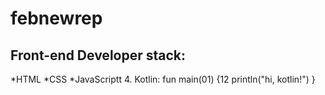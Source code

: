 # febnewrep
## Front-end Developer stack:
*HTML
﻿﻿*CSS
﻿﻿*JavaScriptt
4. Kotlin:
fun main(01) {12
    println("hi, kotlin!")
}
